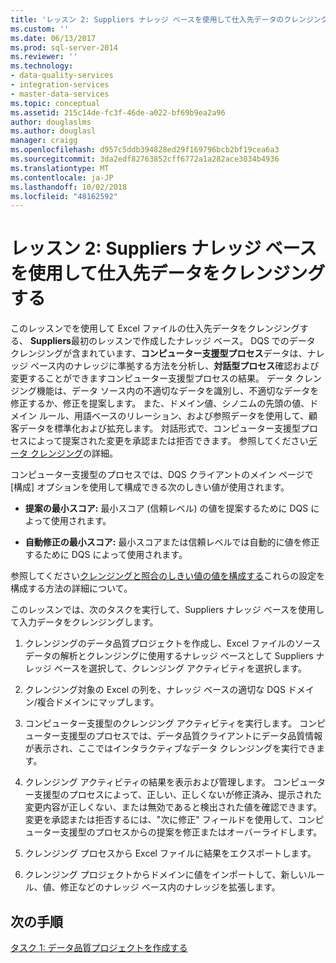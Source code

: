 ```yaml
---
title: 'レッスン 2: Suppliers ナレッジ ベースを使用して仕入先データのクレンジング |Microsoft Docs'
ms.custom: ''
ms.date: 06/13/2017
ms.prod: sql-server-2014
ms.reviewer: ''
ms.technology:
- data-quality-services
- integration-services
- master-data-services
ms.topic: conceptual
ms.assetid: 215c14de-fc3f-46de-a022-bf69b9ea2a96
author: douglaslms
ms.author: douglasl
manager: craigg
ms.openlocfilehash: d957c5ddb394828ed29f169796bcb2bf19cea6a3
ms.sourcegitcommit: 3da2edf82763852cff6772a1a282ace3034b4936
ms.translationtype: MT
ms.contentlocale: ja-JP
ms.lasthandoff: 10/02/2018
ms.locfileid: "48162592"
---
```

# <a name="lesson-2-cleansing-supplier-data-using-the-suppliers-knowledge-base"></a>レッスン 2: Suppliers ナレッジ ベースを使用して仕入先データをクレンジングする
  このレッスンでを使用して Excel ファイルの仕入先データをクレンジングする、 **Suppliers**最初のレッスンで作成したナレッジ ベース。 DQS でのデータ クレンジングが含まれています、**コンピューター支援型プロセス**データは、ナレッジ ベース内のナレッジに準拠する方法を分析し、**対話型プロセス**確認および変更することができますコンピューター支援型プロセスの結果。 データ クレンジング機能は、データ ソース内の不適切なデータを識別し、不適切なデータを修正するか、修正を提案します。 また、ドメイン値、シノニムの先頭の値、ドメイン ルール、用語ベースのリレーション、および参照データを使用して、顧客データを標準化および拡充します。 対話形式で、コンピューター支援型プロセスによって提案された変更を承認または拒否できます。 参照してください[データ クレンジング](http://msdn.microsoft.com/library/gg524800.aspx)の詳細。  
  
 コンピューター支援型のプロセスでは、DQS クライアントのメイン ページで [構成] オプションを使用して構成できる次のしきい値が使用されます。  
  
-   **提案の最小スコア:** 最小スコア (信頼レベル) の値を提案するために DQS によって使用されます。  
  
-   **自動修正の最小スコア:** 最小スコアまたは信頼レベルでは自動的に値を修正するために DQS によって使用されます。  
  
 参照してください[クレンジングと照合のしきい値の値を構成する](http://msdn.microsoft.com/library/hh510415.aspx)これらの設定を構成する方法の詳細について。  
  
 このレッスンでは、次のタスクを実行して、Suppliers ナレッジ ベースを使用して入力データをクレンジングします。  
  
1.  クレンジングのデータ品質プロジェクトを作成し、Excel ファイルのソース データの解析とクレンジングに使用するナレッジ ベースとして Suppliers ナレッジ ベースを選択して、クレンジング アクティビティを選択します。  
  
2.  クレンジング対象の Excel の列を、ナレッジ ベースの適切な DQS ドメイン/複合ドメインにマップします。  
  
3.  コンピューター支援型のクレンジング アクティビティを実行します。 コンピューター支援型のプロセスでは、データ品質クライアントにデータ品質情報が表示され、ここではインタラクティブなデータ クレンジングを実行できます。  
  
4.  クレンジング アクティビティの結果を表示および管理します。 コンピューター支援型のプロセスによって、正しい、正しくないが修正済み、提示された変更内容が正しくない、または無効であると検出された値を確認できます。 変更を承認または拒否するには、"次に修正" フィールドを使用して、コンピューター支援型のプロセスからの提案を修正またはオーバーライドします。  
  
5.  クレンジング プロセスから Excel ファイルに結果をエクスポートします。  
  
6.  クレンジング プロジェクトからドメインに値をインポートして、新しいルール、値、修正などのナレッジ ベース内のナレッジを拡張します。  
  
## <a name="next-step"></a>次の手順  
 [タスク 1: データ品質プロジェクトを作成する](../../2014/tutorials/task-1-creating-a-data-quality-project.md)  
  
  
